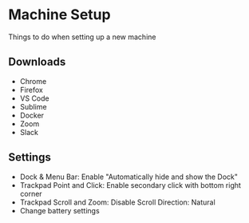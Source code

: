 # Machine Setup

Things to do when setting up a new machine

## Downloads
- Chrome
- Firefox
- VS Code
- Sublime
- Docker
- Zoom
- Slack

## Settings
- Dock & Menu Bar: Enable "Automatically hide and show the Dock"
- Trackpad Point and Click: Enable secondary click with bottom right corner
- Trackpad Scroll and Zoom: Disable Scroll Direction: Natural
- Change battery settings
